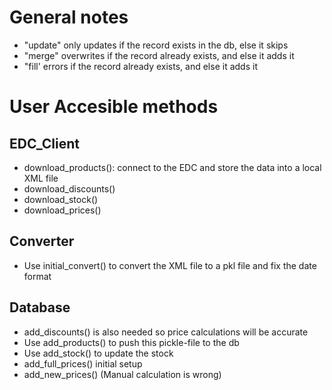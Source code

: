# General notes

- "update" only updates if the record exists in the db, else it skips
- "merge" overwrites if the record already exists, and else it adds it
- "fill' errors if the record already exists, and else it adds it

# User Accesible methods

## EDC_Client

- download_products(): connect to the EDC and store the data into a local XML file
- download_discounts()
- download_stock()
- download_prices()

## Converter

- Use initial_convert() to convert the XML file to a pkl file and fix the date format

## Database

- add_discounts() is also needed so price calculations will be accurate
- Use add_products() to push this pickle-file to the db
- Use add_stock() to update the stock
- add_full_prices() initial setup
- add_new_prices() (Manual calculation is wrong)
